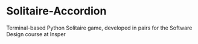 # Solitaire-Accordion
Terminal-based Python Solitaire game, developed in pairs for the Software Design course at Insper
